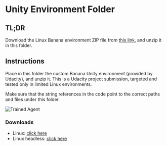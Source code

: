 [//]: # (Image References)

[image1]: https://user-images.githubusercontent.com/10624937/42135619-d90f2f28-7d12-11e8-8823-82b970a54d7e.gif "Trained Agent"

# Unity Environment Folder

## TL;DR

Download the Linux Banana environment ZIP file from
[this link](https://s3-us-west-1.amazonaws.com/udacity-drlnd/P1/Banana/Banana_Linux.zip),
and unzip it in this folder.

## Instructions

Place in this folder the custom Banana Unity environment (provided by Udacity), and unzip it. This
is a Udacity project submission, targeted and tested only in limited Linux environments.

Make sure that the string references in the code point to the correct paths and files under this
folder.

![Trained Agent][image1]

### Downloads

* Linux: [click here](https://s3-us-west-1.amazonaws.com/udacity-drlnd/P1/Banana/Banana_Linux.zip)
* Linux headless: [click here](https://s3-us-west-1.amazonaws.com/udacity-drlnd/P1/Banana/Banana_Linux_NoVis.zip)
